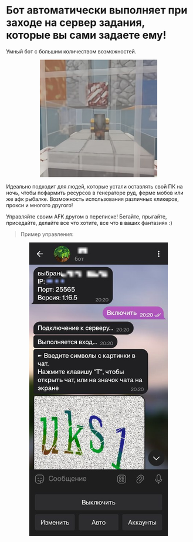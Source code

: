# Бот автоматически выполняет при заходе на сервер задания, которые вы сами задаете ему!

Умный бот с большим количеством возможностей.

<p align="center">
  <img src="img/bot_in_generator.jpg" alt="Персонаж в игровом мире">
</p>

Идеально подходит для людей, которые устали оставлять свой ПК на ночь, чтобы пофармить ресурсов в генераторе руд, ферме мобов или же афк рыбалке. Возможность использования различных кликеров, прокси и многого другого!

Управляйте своим АFK другом в переписке! Бегайте, прыгайте, приседайте, делайте все что хотите, все что в ваших фантазиях :)

> Пример управления:

<p align="center">
  <img src="img/bot_in_use.jpg" alt="Управление ботом">
</p>